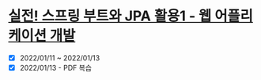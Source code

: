 # [실전! 스프링 부트와 JPA 활용1 - 웹 어플리케이션 개발](https://www.inflearn.com/course/%EC%8A%A4%ED%94%84%EB%A7%81%EB%B6%80%ED%8A%B8-JPA-%ED%99%9C%EC%9A%A9-1/dashboard)

- [x] 2022/01/11 ~ 2022/01/13
- [x] 2022/01/13 - PDF 복습
